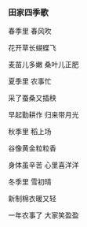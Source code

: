 ### 田家四季歌
春季里 春风吹

花开草长蝴蝶飞

麦苗儿多嫩 桑叶儿正肥

夏季里 农事忙

采了蚕桑又插秧

早起勤耕作 归来带月光

秋季里 稻上场

谷像黄金粒粒香

身体虽辛苦 心里喜洋洋

冬季里 雪初晴

新制棉衣暖又轻

一年农事了 大家笑盈盈
